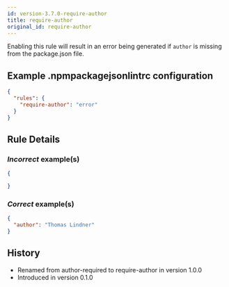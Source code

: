 ```yaml
---
id: version-3.7.0-require-author
title: require-author
original_id: require-author
---
```


Enabling this rule will result in an error being generated if `author` is missing from the package.json file.

## Example .npmpackagejsonlintrc configuration

```json
{
  "rules": {
    "require-author": "error"
  }
}
```

## Rule Details

### *Incorrect* example(s)

```json
{

}
```

### *Correct* example(s)

```json
{
  "author": "Thomas Lindner"
}
```

## History

* Renamed from author-required to require-author in version 1.0.0
* Introduced in version 0.1.0
